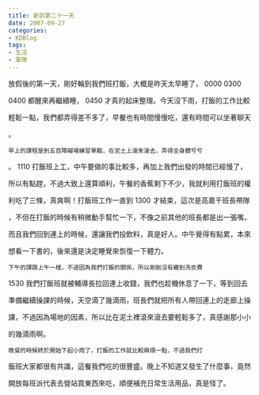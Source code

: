 ```yaml
---
title: 新訓第二十一天
date: 2007-09-27
categories:
- KDBlog
tags:
- 生活
- 軍隊
---
```

放假後的第一天，剛好輪到我們班打飯，大概是昨天太早睡了， 0000 0300

 0400 都醒來再繼續睡， 0450 才真的起床整理。今天沒下雨，打飯的工作比較

輕鬆一點，我們都弄得差不多了，早餐也有時間慢慢吃，還有時間可以坐著聊天

。

    早上的課程是到五百障礙場練習單戰，在泥土上滾來滾去，弄得全身髒兮兮

。 1110 打飯班上工，中午要做的事比較多，再加上我們出發的時間已經慢了，

所以有點趕，不過大致上還算順利，午餐的香蕉剩下不少，我就利用打飯班的權

利吃了三條，真爽啊！打飯班工作一直到 1300 才結束，這次是高嘉千班長帶隊

，不但在打飯的時候有稍微動手幫忙一下，不像之前其他的班長都是出一張嘴，

而且我們回到連上的時候，還讓我們投飲料，真是好人。中午覺得有點累，本來

想看一下書的，後來還是決定睡覺來恢復一下體力。

    下午的課跟上午一樣，不過因為我們打飯的關係，所以剛剛沒有繳到洗衣費

 1530 我們打飯班就被輔導長拉回連上收錢，我們也趁機休息了一下，等到回去

準備繼續操課的時候，天空滴了幾滴雨，班長們就把所有人帶回連上的走廊上操

課，不過因為場地的因素，所以比在泥土裡滾來滾去要輕鬆多了，真感謝那小小

的幾滴雨啊。

    晚餐的時候終於開始下起小雨了，打飯的工作就比較麻煩一點，不過我們打

飯班大家都很有共識，這餐我們吃的很豐盛。晚上不知道又發生了什麼事，竟然

開放每班派代表去營站買東西來吃，順便補充日常生活用品，真是怪了。

